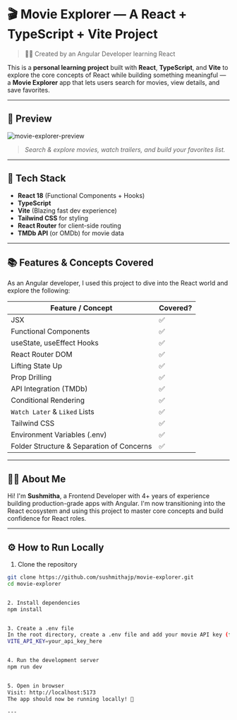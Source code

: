 # 🎬 Movie Explorer — A React + TypeScript + Vite Project

> 👩‍💻 Created by an Angular Developer learning React

This is a **personal learning project** built with **React**, **TypeScript**, and **Vite** to explore the core concepts of React while building something meaningful — a **Movie Explorer** app that lets users search for movies, view details, and save favorites.

---

## 📸 Preview

![movie-explorer-preview](./public/preview.png)
> *Search & explore movies, watch trailers, and build your favorites list.*

---

## 🚀 Tech Stack

- **React 18** (Functional Components + Hooks)
- **TypeScript**
- **Vite** (Blazing fast dev experience)
- **Tailwind CSS** for styling
- **React Router** for client-side routing
- **TMDb API** (or OMDb) for movie data

---

## 📚 Features & Concepts Covered

As an Angular developer, I used this project to dive into the React world and explore the following:

| Feature / Concept            | Covered? |
|-----------------------------|----------|
| JSX                         | ✅       |
| Functional Components       | ✅       |
| useState, useEffect Hooks   | ✅       |
| React Router DOM            | ✅       |
| Lifting State Up            | ✅       |
| Prop Drilling               | ✅       |
| API Integration (TMDb)      | ✅       |
| Conditional Rendering       | ✅       |
| `Watch Later` & `Liked` Lists | ✅     |
| Tailwind CSS                | ✅       |
| Environment Variables (.env)| ✅       |
| Folder Structure & Separation of Concerns | ✅ |

---

## 🧑‍💼 About Me

Hi! I'm **Sushmitha**, a Frontend Developer with 4+ years of experience building production-grade apps with Angular. I'm now transitioning into the React ecosystem and using this project to master core concepts and build confidence for React roles.

---

## ⚙️ How to Run Locally

1. Clone the repository
```bash
git clone https://github.com/sushmithajp/movie-explorer.git
cd movie-explorer


2. Install dependencies
npm install


3. Create a .env file
In the root directory, create a .env file and add your movie API key (for TMDb or OMDb):
VITE_API_KEY=your_api_key_here


4. Run the development server
npm run dev


5. Open in browser
Visit: http://localhost:5173
The app should now be running locally! 🚀

---
